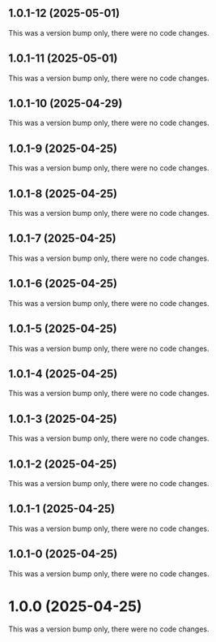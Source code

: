 ## 1.0.1-12 (2025-05-01)

This was a version bump only, there were no code changes.

## 1.0.1-11 (2025-05-01)

This was a version bump only, there were no code changes.

## 1.0.1-10 (2025-04-29)

This was a version bump only, there were no code changes.

## 1.0.1-9 (2025-04-25)

This was a version bump only, there were no code changes.

## 1.0.1-8 (2025-04-25)

This was a version bump only, there were no code changes.

## 1.0.1-7 (2025-04-25)

This was a version bump only, there were no code changes.

## 1.0.1-6 (2025-04-25)

This was a version bump only, there were no code changes.

## 1.0.1-5 (2025-04-25)

This was a version bump only, there were no code changes.

## 1.0.1-4 (2025-04-25)

This was a version bump only, there were no code changes.

## 1.0.1-3 (2025-04-25)

This was a version bump only, there were no code changes.

## 1.0.1-2 (2025-04-25)

This was a version bump only, there were no code changes.

## 1.0.1-1 (2025-04-25)

This was a version bump only, there were no code changes.

## 1.0.1-0 (2025-04-25)

This was a version bump only, there were no code changes.

# 1.0.0 (2025-04-25)

This was a version bump only, there were no code changes.